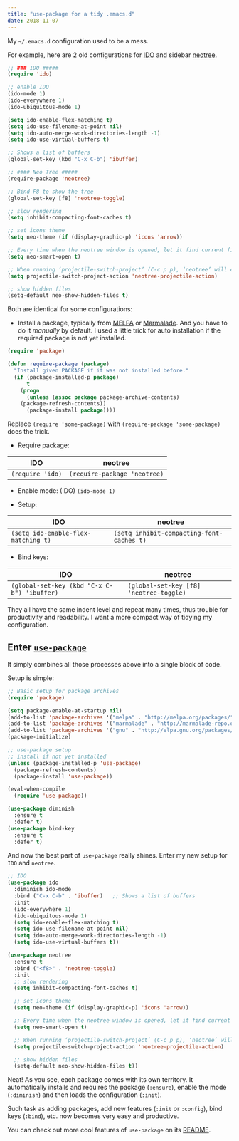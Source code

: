 ```yaml
---
title: "use-package for a tidy .emacs.d"
date: 2018-11-07
---
```


[//]: # (problem)

My `~/.emacs.d` configuration used to be a mess.

For example, here are 2 old configurations for [IDO](https://www.emacswiki.org/emacs/InteractivelyDoThings) and sidebar [neotree](https://github.com/jaypei/emacs-neotree).

```lisp
;; ### IDO #####
(require 'ido)

;; enable IDO
(ido-mode 1)
(ido-everywhere 1)
(ido-ubiquitous-mode 1)

(setq ido-enable-flex-matching t)
(setq ido-use-filename-at-point nil)
(setq ido-auto-merge-work-directories-length -1)
(setq ido-use-virtual-buffers t)

;; Shows a list of buffers
(global-set-key (kbd "C-x C-b") 'ibuffer)
```

```lisp
;; #### Neo Tree #####
(require-package 'neotree)

;; Bind F8 to show the tree
(global-set-key [f8] 'neotree-toggle)

;; slow rendering
(setq inhibit-compacting-font-caches t)

;; set icons theme
(setq neo-theme (if (display-graphic-p) 'icons 'arrow))

;; Every time when the neotree window is opened, let it find current file and jump to node
(setq neo-smart-open t)

;; When running ‘projectile-switch-project’ (C-c p p), ‘neotree’ will change root automatically
(setq projectile-switch-project-action 'neotree-projectile-action)

;; show hidden files
(setq-default neo-show-hidden-files t)
```

Both are identical for some configurations:

+ Install a package, typically from [MELPA](https://melpa.org/packages/) or [Marmalade](https://www.emacswiki.org/emacs/MarmaladeRepo).
And you have to do it *manually* by default. I used a little trick for auto installation if the required package is not yet installed.

```lisp
(require 'package)

(defun require-package (package)
  "Install given PACKAGE if it was not installed before."
  (if (package-installed-p package)
      t
    (progn
      (unless (assoc package package-archive-contents)
	(package-refresh-contents))
      (package-install package))))
```

Replace `(require 'some-package)` with `(require-package 'some-package)` does the trick.


+ Require package:

| IDO  |   neotree  |
| ------- | ------ |
| `(require 'ido)` | `(require-package 'neotree)` |

+ Enable mode: (IDO) `(ido-mode 1)`

+ Setup:

| IDO  |   neotree  |
| ------- | ------ |
| `(setq ido-enable-flex-matching t)` | `(setq inhibit-compacting-font-caches t)` |

+ Bind keys:

| IDO  |   neotree  |
| ------- | ------ |
| `(global-set-key (kbd "C-x C-b") 'ibuffer)` | `(global-set-key [f8] 'neotree-toggle)`


They all have the same indent level and repeat many times, thus trouble for productivity and readability. I want a more compact way of tidying my configuration.


[//]: # (solve with use-package)

## Enter [`use-package`](https://github.com/jwiegley/use-package)

It simply combines all those processes above into a single block of code.

Setup is simple:

```lisp
;; Basic setup for package archives
(require 'package)

(setq package-enable-at-startup nil)
(add-to-list 'package-archives '("melpa" . "http://melpa.org/packages/"))
(add-to-list 'package-archives '("marmalade" . "http://marmalade-repo.org/packages/"))
(add-to-list 'package-archives '("gnu" . "http://elpa.gnu.org/packages/"))
(package-initialize)

;; use-package setup
;; install if not yet installed
(unless (package-installed-p 'use-package)
  (package-refresh-contents)
  (package-install 'use-package))

(eval-when-compile
  (require 'use-package))

(use-package diminish
  :ensure t
  :defer t)
(use-package bind-key
  :ensure t
  :defer t)
```

And now the best part of `use-package` really shines. Enter my new setup for `IDO` and `neotree`.

```lisp
;; IDO
(use-package ido
  :diminish ido-mode
  :bind ("C-x C-b" . 'ibuffer)   ;; Shows a list of buffers
  :init
  (ido-everywhere 1)
  (ido-ubiquitous-mode 1)
  (setq ido-enable-flex-matching t)
  (setq ido-use-filename-at-point nil)
  (setq ido-auto-merge-work-directories-length -1)
  (setq ido-use-virtual-buffers t))
```

```lisp
(use-package neotree
  :ensure t
  :bind ("<f8>" . 'neotree-toggle)
  :init
  ;; slow rendering
  (setq inhibit-compacting-font-caches t)

  ;; set icons theme
  (setq neo-theme (if (display-graphic-p) 'icons 'arrow))

  ;; Every time when the neotree window is opened, let it find current file and jump to node
  (setq neo-smart-open t)

  ;; When running ‘projectile-switch-project’ (C-c p p), ‘neotree’ will change root automatically
  (setq projectile-switch-project-action 'neotree-projectile-action)

  ;; show hidden files
  (setq-default neo-show-hidden-files t))
```

Neat! As you see, each package comes with its own territory.
It automatically installs and requires the package (`:ensure`), enable the mode (`:diminish`) and then loads the configuration (`:init`).

Such task as adding packages, add new features (`:init` or `:config`), bind keys (`:bind`), etc. now becomes very easy and productive.

[//]: # (future and conclusion)

You can check out more cool features of `use-package` on its [README](https://github.com/jwiegley/use-package).
